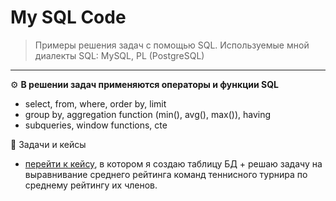 # My SQL Code

> Примеры решения задач с помощью SQL.
Используемые мной диалекты SQL: MySQL, PL (PostgreSQL)

---

⚙️ **В решении задач применяются операторы и функции SQL**
 + select, from, where, order by, limit
 + group by, aggregation function (min(), avg(), max()), having
 + subqueries, window functions, cte


💼 Задачи и кейсы
+ [перейти к кейсу](https://google.com), в котором я создаю таблицу БД + решаю задачу на выравнивание среднего рейтинга команд теннисного турнира по среднему рейтингу их членов.
